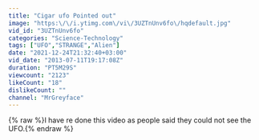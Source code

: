 ```yaml
---
title: "Cigar ufo Pointed out"
image: "https:\/\/i.ytimg.com\/vi\/3UZTnUnv6fo\/hqdefault.jpg"
vid_id: "3UZTnUnv6fo"
categories: "Science-Technology"
tags: ["UFO","STRANGE","Alien"]
date: "2021-12-24T21:32:40+03:00"
vid_date: "2013-07-11T19:17:08Z"
duration: "PT5M29S"
viewcount: "2123"
likeCount: "18"
dislikeCount: ""
channel: "MrGreyface"
---
```

{% raw %}I have re done this video as people said they could not see the UFO.{% endraw %}
